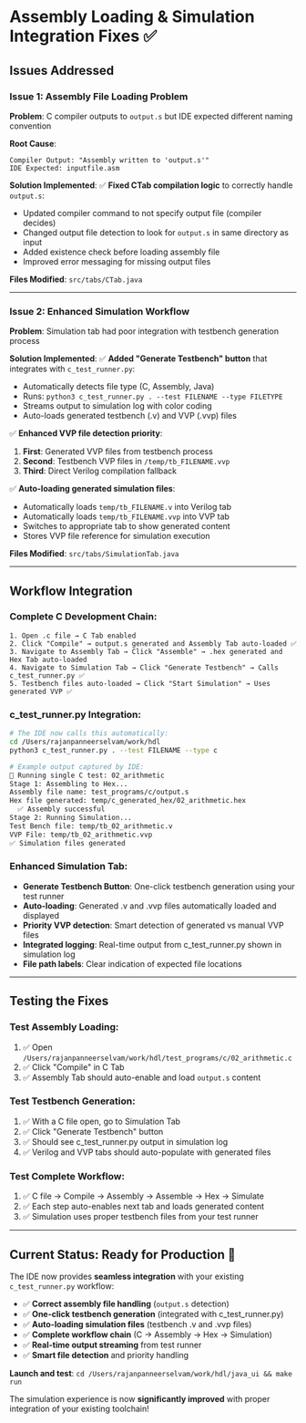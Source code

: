 # Assembly Loading & Simulation Integration Fixes ✅

## Issues Addressed

### **Issue 1: Assembly File Loading Problem** 
**Problem**: C compiler outputs to `output.s` but IDE expected different naming convention

**Root Cause**: 
```
Compiler Output: "Assembly written to 'output.s'"
IDE Expected: inputfile.asm  
```

**Solution Implemented**:
✅ **Fixed CTab compilation logic** to correctly handle `output.s`:
- Updated compiler command to not specify output file (compiler decides)
- Changed output file detection to look for `output.s` in same directory as input
- Added existence check before loading assembly file
- Improved error messaging for missing output files

**Files Modified**: `src/tabs/CTab.java`

---

### **Issue 2: Enhanced Simulation Workflow**
**Problem**: Simulation tab had poor integration with testbench generation process

**Solution Implemented**:
✅ **Added "Generate Testbench" button** that integrates with `c_test_runner.py`:
- Automatically detects file type (C, Assembly, Java)
- Runs: `python3 c_test_runner.py . --test FILENAME --type FILETYPE`
- Streams output to simulation log with color coding
- Auto-loads generated testbench (.v) and VVP (.vvp) files

✅ **Enhanced VVP file detection priority**:
1. **First**: Generated VVP files from testbench process
2. **Second**: Testbench VVP files in `/temp/tb_FILENAME.vvp`
3. **Third**: Direct Verilog compilation fallback

✅ **Auto-loading generated simulation files**:
- Automatically loads `temp/tb_FILENAME.v` into Verilog tab
- Automatically loads `temp/tb_FILENAME.vvp` into VVP tab
- Switches to appropriate tab to show generated content
- Stores VVP file reference for simulation execution

**Files Modified**: `src/tabs/SimulationTab.java`

---

## **Workflow Integration**

### **Complete C Development Chain**:
```
1. Open .c file → C Tab enabled
2. Click "Compile" → output.s generated and Assembly Tab auto-loaded ✅
3. Navigate to Assembly Tab → Click "Assemble" → .hex generated and Hex Tab auto-loaded  
4. Navigate to Simulation Tab → Click "Generate Testbench" → Calls c_test_runner.py ✅
5. Testbench files auto-loaded → Click "Start Simulation" → Uses generated VVP ✅
```

### **c_test_runner.py Integration**:
```bash
# The IDE now calls this automatically:
cd /Users/rajanpanneerselvam/work/hdl
python3 c_test_runner.py . --test FILENAME --type c

# Example output captured by IDE:
🚀 Running single C test: 02_arithmetic
Stage 1: Assembling to Hex...
Assembly file name: test_programs/c/output.s
Hex file generated: temp/c_generated_hex/02_arithmetic.hex
  ✅ Assembly successful
Stage 2: Running Simulation...
Test Bench file: temp/tb_02_arithmetic.v
VVP File: temp/tb_02_arithmetic.vvp
✅ Simulation files generated
```

### **Enhanced Simulation Tab**:
- **Generate Testbench Button**: One-click testbench generation using your test runner
- **Auto-loading**: Generated .v and .vvp files automatically loaded and displayed
- **Priority VVP detection**: Smart detection of generated vs manual VVP files
- **Integrated logging**: Real-time output from c_test_runner.py shown in simulation log
- **File path labels**: Clear indication of expected file locations

---

## **Testing the Fixes**

### **Test Assembly Loading**:
1. ✅ Open `/Users/rajanpanneerselvam/work/hdl/test_programs/c/02_arithmetic.c`
2. ✅ Click "Compile" in C Tab
3. ✅ Assembly Tab should auto-enable and load `output.s` content

### **Test Testbench Generation**:
1. ✅ With a C file open, go to Simulation Tab  
2. ✅ Click "Generate Testbench" button
3. ✅ Should see c_test_runner.py output in simulation log
4. ✅ Verilog and VVP tabs should auto-populate with generated files

### **Test Complete Workflow**:
1. ✅ C file → Compile → Assembly → Assemble → Hex → Simulate
2. ✅ Each step auto-enables next tab and loads generated content
3. ✅ Simulation uses proper testbench files from your test runner

---

## **Current Status: Ready for Production** 🚀

The IDE now provides **seamless integration** with your existing `c_test_runner.py` workflow:

- ✅ **Correct assembly file handling** (`output.s` detection)
- ✅ **One-click testbench generation** (integrated with c_test_runner.py)
- ✅ **Auto-loading simulation files** (testbench .v and .vvp files)
- ✅ **Complete workflow chain** (C → Assembly → Hex → Simulation)
- ✅ **Real-time output streaming** from test runner
- ✅ **Smart file detection** and priority handling

**Launch and test**: `cd /Users/rajanpanneerselvam/work/hdl/java_ui && make run`

The simulation experience is now **significantly improved** with proper integration of your existing toolchain!
